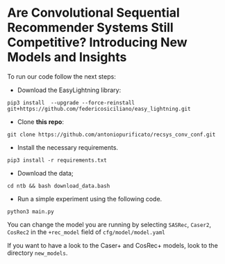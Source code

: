 # Are Convolutional Sequential Recommender Systems Still Competitive? Introducing New Models and Insights

To run our code follow the next steps:

- Download the EasyLightning library:

```
pip3 install  --upgrade --force-reinstall git+https://github.com/federicosiciliano/easy_lightning.git
```

- Clone **this repo**:

```
git clone https://github.com/antoniopurificato/recsys_conv_conf.git
```

- Install the necessary requirements.

```
pip3 install -r requirements.txt
```

- Download the data;

```
cd ntb && bash download_data.bash
```

- Run a simple experiment using the following code.

```
python3 main.py
```

You can change the model you are running by selecting `SASRec`, `Caser2`, `CosRec2` in the `+rec_model` field of `cfg/model/model.yaml`


If you want to have a look to the Caser+ and CosRec+ models, look to the directory `new_models`.
